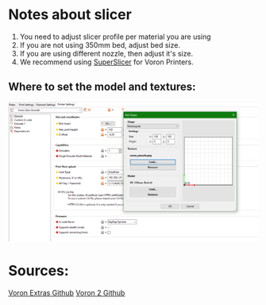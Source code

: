 # Notes about slicer

1. You need to adjust slicer profile per material you are using
2. If you are not using 350mm bed, adjust bed size.
3. If you are using different nozzle, then adjust it's size.
4. We recommend using [SuperSlicer](https://github.com/supermerill/SuperSlicer) for Voron Printers.

## Where to set the model and textures:
![Examples](SS_Settings.png) 

# Sources:
[Voron Extras Github](https://github.com/VoronDesign/Voron-Extras)
[Voron 2 Github](https://github.com/VoronDesign/Voron-2)
